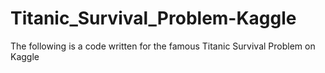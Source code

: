 # Titanic_Survival_Problem-Kaggle

The following is a code written for the famous Titanic Survival Problem on Kaggle
